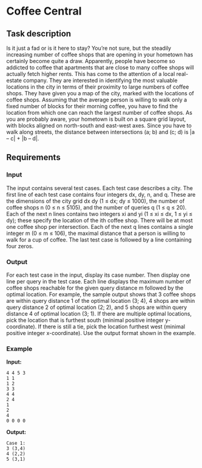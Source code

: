 # Coffee Central

## Task description
Is it just a fad or is it here to stay? You’re not sure, but the steadily increasing number of coffee shops that are opening in your hometown has certainly become quite a draw. Apparently, people have become so addicted to coffee that apartments that are close to many coffee shops will actually fetch higher rents. 
This has come to the attention of a local real-estate company. They are interested in identifying the most valuable locations in the city in terms of their proximity to large numbers of coffee shops. They have given you a map of the city, marked with the locations of coffee shops. Assuming that the average person is willing to walk only a fixed number of blocks for their morning coffee, you have to find the location from which one can reach the largest number of coffee shops. As you are probably aware, your hometown is built on a square grid layout, with blocks aligned on north-south and east-west axes. Since you have to walk along streets, the distance between intersections (a; b) and (c; d) is |a – c| + |b – d|.

## Requirements
### Input
The input contains several test cases. Each test case describes a city. The first line of each test case contains four integers dx, dy, n, and q. These are the dimensions of the city grid dx  dy (1 ≤ dx; dy ≤ 1000), the number of coffee shops n (0 ≤ n ≤ 5105), and the number of queries q (1 ≤ q ≤ 20). Each of the next n lines contains two integers xi and yi (1 ≤ xi ≤ dx, 1 ≤ yi ≤ dy); these specify the location of the ith coffee shop. There will be at most one coffee shop per intersection. Each of the next q lines contains a single integer m (0 ≤ m ≤ 106), the maximal distance that a person is willing to walk for a cup of coffee.
The last test case is followed by a line containing four zeros.

### Output
For each test case in the input, display its case number. Then display one line per query in the test case. Each line displays the maximum number of coffee shops reachable for the given query distance m followed by the optimal location. For example, the sample output shows that 3 coffee shops are within query distance 1 of the optimal location (3; 4), 4 shops are within query distance 2 of optimal location (2; 2), and 5 shops are within query distance 4 of optimal location (3; 1). If there are multiple optimal locations, pick the location that is furthest south (minimal positive integer y-coordinate). If there is still a tie, pick the location furthest west (minimal positive integer x-coordinate). Use the output format shown in the example.

### Example
**Input:**
```
4 4 5 3
1 1
1 2
3 3
4 4
2 4
1
2
4
0 0 0 0
```
**Output:**
```
Case 1:
3 (3,4)
4 (2,2)
5 (3,1)
```
